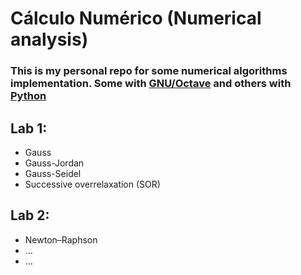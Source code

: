 # Cálculo Numérico (Numerical analysis)
### This is my personal repo for some numerical algorithms implementation. Some with [GNU/Octave](https://www.gnu.org/software/octave/index) and others with [Python](https://www.python.org/)


## Lab 1:
- Gauss
- Gauss-Jordan
- Gauss-Seidel
- Successive overrelaxation (SOR)

## Lab 2:
- Newton–Raphson
- ...
- ...
